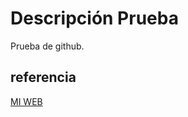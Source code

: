 # Descripción Prueba
Prueba de github.
## referencia
[MI WEB](https://estebancr1993.github.io/Prueba/)
